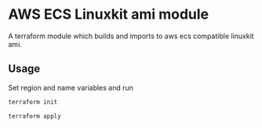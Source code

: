 AWS ECS Linuxkit ami module
================================================

A terraform module which builds and imports to aws ecs compatible linuxkit ami.

Usage
-----

Set region and name variables and run

```bash
terraform init
```

```bash
terraform apply
```
